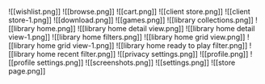 ![[wishlist.png]]
![[browse.png]]
![[cart.png]]
![[client store.png]]
![[client store-1.png]]
![[download.png]]
![[games.png]]
![[library collections.png]]
![[library home.png]]
![[library home detail view.png]]
![[library home detail view-1.png]]
![[library home filters.png]]
![[library home grid view.png]]
![[library home grid view-1.png]]
![[library home ready to play filter.png]]
![[library home recent filter.png]]
![[privacy settings.png]]
![[profile.png]]
![[profile settings.png]]
![[screenshots.png]]
![[settings.png]]
![[store page.png]]